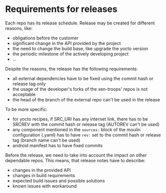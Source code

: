 # Requirements for releases

Each repo has its release schedule. Release may be created for different
reasons, like:
- obligations before the customer
- significant change in the API provided by the project
- the need to change the build base, like upgrade the yocto version
- the periodic milestone of the actively developing project
- ...

Despite the reasons, the release has the following requirements:
- all external dependencies have to be fixed using the commit hash or
release tag only
- the usage of the developer's forks of the xen-troops' repos is not acceptable
- the head of the branch of the external repo can't be used in the release

To be more specific:
- for yocto recipes, if SRC_URI has any internet link, there has to be SRCREV
with the commit hash or release tag (AUTOREV can't be used)
- any component mentioned in the `sources:` block of the moulin configuration
(.yaml) has to have `rev:` set to the commit hash or release tag (branch name
can't be used)
- android manifest has to have fixed commits

Before the release, we need to take into account the impact on other dependable
repos. This means, that release notes have to describe:
- changes in the provided API
- changes in build requirements
- expected build issues and possible solutions
- known issues with workaround
